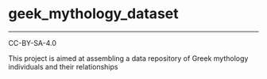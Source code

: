 # geek_mythology_dataset
<hr>
CC-BY-SA-4.0

This project is aimed at assembling a data repository of Greek mythology individuals and their relationships
